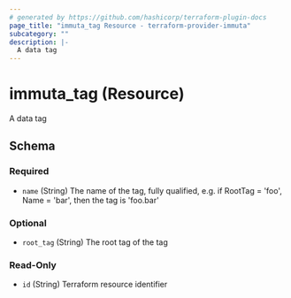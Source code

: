 ```yaml
---
# generated by https://github.com/hashicorp/terraform-plugin-docs
page_title: "immuta_tag Resource - terraform-provider-immuta"
subcategory: ""
description: |-
  A data tag
---
```


# immuta_tag (Resource)

A data tag



<!-- schema generated by tfplugindocs -->
## Schema

### Required

- `name` (String) The name of the tag, fully qualified, e.g. if RootTag = 'foo', Name = 'bar', then the tag is 'foo.bar'

### Optional

- `root_tag` (String) The root tag of the tag

### Read-Only

- `id` (String) Terraform resource identifier
